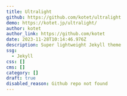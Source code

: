 ```yaml
---
title: Ultralight
github: https://github.com/kotet/ultralight
demo: https://kotet.jp/ultralight/
author: kotet
author_link: https://github.com/kotet
date: 2023-11-28T10:14:46.976Z
description: Super lightweight Jekyll theme
ssg:
  - Jekyll
css: []
cms: []
category: []
draft: true
disabled_reason: Github repo not found
---
```

